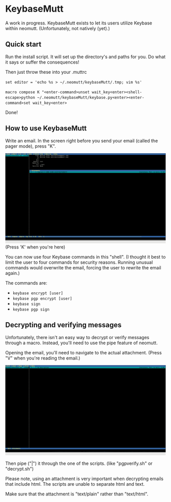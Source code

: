 # KeybaseMutt

A work in progress. KeybaseMutt exists to let its users utilize Keybase within neomutt. (Unfortunately, not natively (yet).)

## Quick start

Run the install script. It will set up the directory's and paths for you. Do what it says or suffer the consequences!

Then just throw these into your .muttrc

`set editor = 'echo %s > ~/.neomutt/keybaseMutt/.tmp; vim %s'`

`macro compose K "<enter-command>unset wait_key<enter><shell-escape>python ~/.neomutt/keybaseMutt/keybase.py<enter><enter-command>set wait_key<enter>`

Done!

## How to use KeybaseMutt

Write an email. In the screen right before you send your email (called the pager mode), press "K".

![](pagerMode.png)
(Press 'K' when you're here)

You can now use four Keybase commands in this "shell". (I thought it best to limit the user to four commands for security reasons. Running unusual commands would overwrite the email, forcing the user to rewrite the email again.)

The commands are:
- `keybase encrypt [user]`
- `keybase pgp encrypt [user]`
- `keybase sign`
- `keybase pgp sign`


## Decrypting and verifying messages

Unfortunately, there isn't an easy way to decrypt or verify messages through a macro. Instead, you'll need to use the pipe feature of neomutt.

Opening the email, you'll need to navigate to the actual attachment. (Press "V" when you're reading the email.)

![](attachmentView.png)

Then pipe ("|") it through the one of the scripts. (like "pgpverify.sh" or "decrypt.sh")

Please note, using an attachment is very important when decrypting emails that include html. The scripts are unable to separate html and text.

Make sure that the attachment is "text/plain" rather than "text/html".
